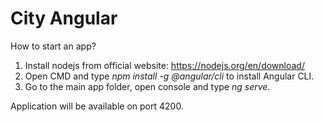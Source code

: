 # City Angular

How to start an app?

1. Install nodejs from official website: https://nodejs.org/en/download/
2. Open CMD and type <i>npm install -g @angular/cli</i> to install Angular CLI.
3. Go to the main app folder, open console and type <i>ng serve</i>.

Application will be available on port 4200. 
